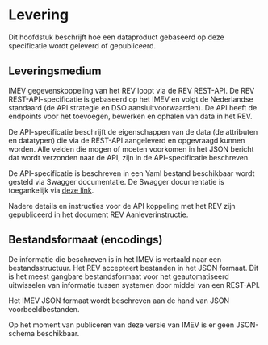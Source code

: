 Levering
========

Dit hoofdstuk beschrijft hoe een dataproduct gebaseerd op deze specificatie
wordt geleverd of gepubliceerd.

## Leveringsmedium


IMEV gegevenskoppeling van het REV loopt via de REV REST-API. De REV REST-API-specificatie is gebaseerd op het IMEV en volgt de
Nederlandse standaard (de API strategie en DSO aansluitvoorwaarden). De API
heeft de endpoints voor het toevoegen, bewerken en ophalen van data in het REV.

De API-specificatie beschrijft de eigenschappen van de data (de attributen en
datatypen) die via de REST-API aangeleverd en opgevraagd kunnen worden. Alle velden die mogen
of moeten voorkomen in het JSON bericht dat wordt verzonden naar de API, zijn in de API-specificatie beschreven.

De API-specificatie is beschreven in een Yaml bestand beschikbaar wordt gesteld via Swagger documentatie. De
Swagger documentatie is toegankelijk via [deze link](https://acc.apps.geodan.nl/public/revpreproductie/rev/api-docs/swagger.html?url=https://services.geodan.nl/public/document/_/api/data/XAJFHWXIYXDE/preprod/rev-v2-specification.yaml).

<p class="note">
Nadere details en instructies voor de API koppeling met het REV zijn gepubliceerd in het document REV Aanleverinstructie.</p>

## Bestandsformaat (encodings)

De informatie die beschreven is in het IMEV is vertaald naar een
bestandsstructuur. Het REV accepteert bestanden in het JSON formaat. Dit is het meest gangbare bestandsformaat voor het geautomatiseerd uitwisselen van informatie tussen systemen door middel van een REST-API.

Het IMEV JSON formaat wordt beschreven aan de hand van JSON voorbeeldbestanden.

<p class="note">
Op het moment van publiceren van deze versie van IMEV is er geen JSON-schema beschikbaar. </p>


